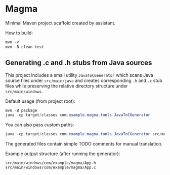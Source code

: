 # Magma

Minimal Maven project scaffold created by assistant.

How to build:

```powershell
mvn -v
mvn -B clean test
```

Generating .c and .h stubs from Java sources
-------------------------------------------

This project includes a small utility `JavaToCGenerator` which scans Java
source files under `src/main/java` and creates corresponding `.h` and `.c`
stub files while preserving the relative directory structure under
`src/main/windows`.

Default usage (from project root):

```powershell
mvn -B package
java -cp target/classes com.example.magma.tools.JavaToCGenerator
```

You can also pass custom paths:

```powershell
java -cp target/classes com.example.magma.tools.JavaToCGenerator src/main/java src/main/windows
```

The generated files contain simple TODO comments for manual translation.

Example output structure (after running the generator):

```
src/main/windows/com/example/magma/App.h
src/main/windows/com/example/magma/App.c
```


